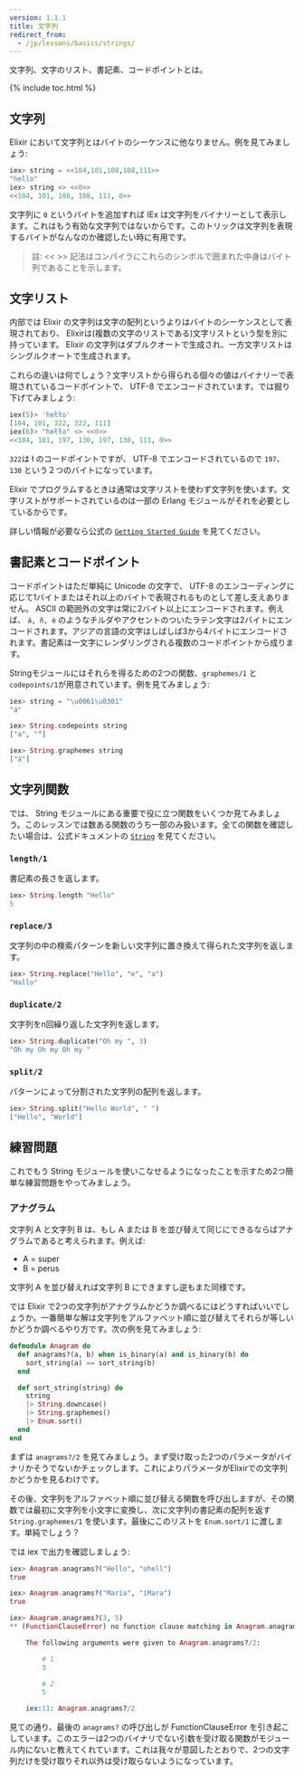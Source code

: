 ```yaml
---
version: 1.1.1
title: 文字列
redirect_from:
  - /jp/lessons/basics/strings/
---
```


文字列、文字のリスト、書記素、コードポイントとは。

{% include toc.html %}

## 文字列

Elixir において文字列とはバイトのシーケンスに他なりません。例を見てみましょう:

```elixir
iex> string = <<104,101,108,108,111>>
"hello"
iex> string <> <<0>>
<<104, 101, 108, 108, 111, 0>>
```

文字列に `0` というバイトを追加すれば IEx は文字列をバイナリーとして表示します。これはもう有効な文字列ではないからです。このトリックは文字列を表現するバイトがなんなのか確認したい時に有用です。

>註: << >> 記法はコンパイラにこれらのシンボルで囲まれた中身はバイト列であることを示します。

## 文字リスト

内部では Elixir の文字列は文字の配列というよりはバイトのシーケンスとして表現されており、 Elixirは(複数の文字のリストである)文字リストという型を別に持っています。 Elixir の文字列はダブルクオートで生成され、一方文字リストはシングルクオートで生成されます。

これらの違いは何でしょう？文字リストから得られる個々の値はバイナリーで表現されているコードポイントで、 UTF-8 でエンコードされています。では掘り下げてみましょう:

```elixir
iex(5)> 'hełło'
[104, 101, 322, 322, 111]
iex(6)> "hełło" <> <<0>>
<<104, 101, 197, 130, 197, 130, 111, 0>>
```

`322`は ł のコードポイントですが、 UTF-8 でエンコードされているので `197`、 `130` という２つのバイトになっています。

Elixir でプログラムするときは通常は文字リストを使わず文字列を使います。文字リストがサポートされているのは一部の Erlang モジュールがそれを必要としているからです。

詳しい情報が必要なら公式の [`Getting Started Guide`](http://elixir-lang.org/getting-started/binaries-strings-and-char-lists.html) を見てください。

## 書記素とコードポイント

コードポイントはただ単純に Unicode の文字で、 UTF-8 のエンコーディングに応じて1バイトまたはそれ以上のバイトで表現されるものとして差し支えありません。 ASCII の範囲外の文字は常に2バイト以上にエンコードされます。例えば、 `á, ñ, è` のようなチルダやアクセントのついたラテン文字は2バイトにエンコードされます。アジアの言語の文字はしばしば3から4バイトにエンコードされます。書記素は一文字にレンダリングされる複数のコードポイントから成ります。

Stringモジュールにはそれらを得るための2つの関数、`graphemes/1` と `codepoints/1`が用意されています。例を見てみましょう:

```elixir
iex> string = "\u0061\u0301"
"á"

iex> String.codepoints string
["a", "́"]

iex> String.graphemes string
["á"]
```

## 文字列関数

では、 String モジュールにある重要で役に立つ関数をいくつか見てみましょう。このレッスンでは数ある関数のうち一部のみ扱います。全ての関数を確認したい場合は、公式ドキュメントの [`String`](https://hexdocs.pm/elixir/String.html) を見てください。

### `length/1`

書記素の長さを返します。

```elixir
iex> String.length "Hello"
5
```

### `replace/3`

文字列の中の検索パターンを新しい文字列に置き換えて得られた文字列を返します。

```elixir
iex> String.replace("Hello", "e", "a")
"Hallo"
```

### `duplicate/2`

文字列をn回繰り返した文字列を返します。

```elixir
iex> String.duplicate("Oh my ", 3)
"Oh my Oh my Oh my "
```

### `split/2`

パターンによって分割された文字列の配列を返します。

```elixir
iex> String.split("Hello World", " ")
["Hello", "World"]
```

## 練習問題

これでもう String モジュールを使いこなせるようになったことを示すため2つ簡単な練習問題をやってみましょう。

### アナグラム

文字列 A と文字列 B は、もし A または B を並び替えて同じにできるならばアナグラムであると考えられます。例えば:

+ A = super
+ B = perus

文字列 A を並び替えれば文字列 B にできますし逆もまた同様です。

では Elixir で2つの文字列がアナグラムかどうか調べるにはどうすればいいでしょうか。一番簡単な解は文字列をアルファベット順に並び替えてそれらが等しいかどうか調べるやり方です。次の例を見てみましょう:

```elixir
defmodule Anagram do
  def anagrams?(a, b) when is_binary(a) and is_binary(b) do
    sort_string(a) == sort_string(b)
  end

  def sort_string(string) do
    string
    |> String.downcase()
    |> String.graphemes()
    |> Enum.sort()
  end
end
```

まずは `anagrams?/2` を見てみましょう。まず受け取った2つのパラメータがバイナリかそうでないかチェックします。これによりパラメータがElixirでの文字列かどうかを見るわけです。

その後、文字列をアルファベット順に並び替える関数を呼び出しますが、その関数では最初に文字列を小文字に変換し、次に文字列の書記素の配列を返す `String.graphemes/1` を使います。最後にこのリストを `Enum.sort/1` に渡します。単純でしょう？

では iex で出力を確認しましょう:

```elixir
iex> Anagram.anagrams?("Hello", "ohell")
true

iex> Anagram.anagrams?("María", "íMara")
true

iex> Anagram.anagrams?(3, 5)
** (FunctionClauseError) no function clause matching in Anagram.anagrams?/2

    The following arguments were given to Anagram.anagrams?/2:

        # 1
        3

        # 2
        5

    iex:11: Anagram.anagrams?/2
```

見ての通り、最後の `anagrams?` の呼び出しが FunctionClauseError を引き起こしています。このエラーは2つのバイナリでない引数を受け取る関数がモジュール内にないと教えてくれています。これは我々が意図したとおりで、2つの文字列だけを受け取りそれ以外は受け取らないようになっています。
